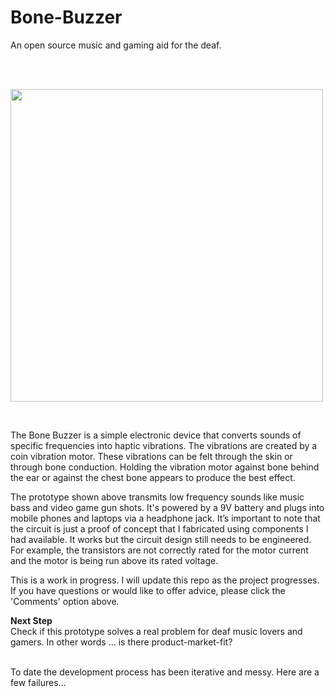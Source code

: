 # Bone-Buzzer
An open source music and gaming aid for the deaf. 

<br>
<br>

<img src="http://bee.test.woza.work/assets/bone-buzzer-prototype2.jpg" width="500"></img>

<br>


The Bone Buzzer is a simple  electronic device that converts sounds of specific frequencies into haptic vibrations. The vibrations are created by a coin vibration motor. These vibrations can be felt through the skin or through bone conduction. Holding the vibration motor against bone behind the ear or against the chest bone appears to produce the best effect.

The prototype shown above transmits low frequency sounds like music bass and video game gun shots. It's powered by a 9V battery and  plugs into mobile phones and laptops via a headphone jack. It’s important to note that the circuit is just a proof of concept that I fabricated using components I had available. It works but the circuit design still needs to be engineered. For example, the transistors are not correctly rated for the motor current and the motor is being run above its rated voltage.

This is a work in progress. I will update this repo as the project progresses. If you have questions or would like to offer advice, please click the 'Comments' option above.

<b>Next Step</b>
<br>
Check if this prototype solves a real problem for deaf music lovers and gamers. In other words ... is there product-market-fit?

<br>
To date the development process has been iterative and messy. Here are a few failures...
